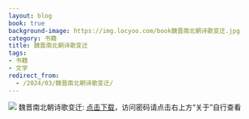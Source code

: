 ```yaml
---
layout: blog
book: true
background-image: https://img.locyoo.com/book魏晋南北朝诗歌变迁.jpg
category: 书籍
title: 魏晋南北朝诗歌变迁
tags:
- 书籍
- 文学
redirect_from:
  - /2024/03/魏晋南北朝诗歌变迁/
---
```

![](https://img.locyoo.com/book魏晋南北朝诗歌变迁.jpg)
魏晋南北朝诗歌变迁: <a name = "ref1" href="https://url18.ctfile.com/f/50983618-1345419373-865b84?p=3619">点击下载</a>，访问密码请点击右上方“关于”自行查看